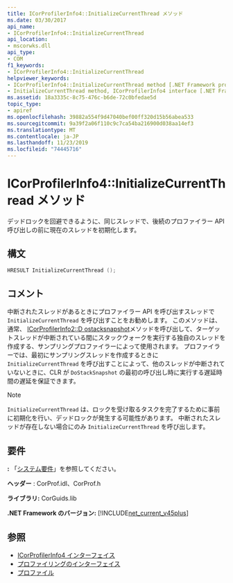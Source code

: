 ```yaml
---
title: ICorProfilerInfo4::InitializeCurrentThread メソッド
ms.date: 03/30/2017
api_name:
- ICorProfilerInfo4::InitializeCurrentThread
api_location:
- mscorwks.dll
api_type:
- COM
f1_keywords:
- ICorProfilerInfo4::InitializeCurrentThread
helpviewer_keywords:
- ICorProfilerInfo4::InitializeCurrentThread method [.NET Framework profiling]
- InitializeCurrentThread method, ICorProfilerInfo4 interface [.NET Framework profiling]
ms.assetid: 18a3335c-8c75-476c-b6de-72c0bfedae5d
topic_type:
- apiref
ms.openlocfilehash: 39882a554f9d47040bef00ff320d15b56abea533
ms.sourcegitcommit: 9a39f2a06f110c9c7ca54ba216900d038aa14ef3
ms.translationtype: MT
ms.contentlocale: ja-JP
ms.lasthandoff: 11/23/2019
ms.locfileid: "74445716"
---
```

# <a name="icorprofilerinfo4initializecurrentthread-method"></a>ICorProfilerInfo4::InitializeCurrentThread メソッド
デッドロックを回避できるように、同じスレッドで、後続のプロファイラー API 呼び出しの前に現在のスレッドを初期化します。  
  
## <a name="syntax"></a>構文  
  
```cpp  
HRESULT InitializeCurrentThread ();  
```  
  
## <a name="remarks"></a>コメント  
 中断されたスレッドがあるときにプロファイラー API を呼び出すスレッドで `InitializeCurrentThread` を呼び出すことをお勧めします。 このメソッドは、通常、 [ICorProfilerInfo2::D ostacksnapshot](../../../../docs/framework/unmanaged-api/profiling/icorprofilerinfo2-dostacksnapshot-method.md)メソッドを呼び出して、ターゲットスレッドが中断されている間にスタックウォークを実行する独自のスレッドを作成する、サンプリングプロファイラーによって使用されます。 プロファイラーでは、最初にサンプリングスレッドを作成するときに `InitializeCurrentThread` を呼び出すことによって、他のスレッドが中断されていないときに、CLR が `DoStackSnapshot` の最初の呼び出し時に実行する遅延時間の遅延を保証できます。  
  
> [!NOTE]
> `InitializeCurrentThread` は、ロックを受け取るタスクを完了するために事前に初期化を行い、デッドロックが発生する可能性があります。 中断されたスレッドが存在しない場合にのみ `InitializeCurrentThread` を呼び出します。  
  
## <a name="requirements"></a>要件  
 **:** 「[システム要件](../../../../docs/framework/get-started/system-requirements.md)」を参照してください。  
  
 **ヘッダー** : CorProf.idl、CorProf.h  
  
 **ライブラリ:** CorGuids.lib  
  
 **.NET Framework のバージョン:** [!INCLUDE[net_current_v45plus](../../../../includes/net-current-v45plus-md.md)]  
  
## <a name="see-also"></a>参照

- [ICorProfilerInfo4 インターフェイス](../../../../docs/framework/unmanaged-api/profiling/icorprofilerinfo4-interface.md)
- [プロファイリングのインターフェイス](../../../../docs/framework/unmanaged-api/profiling/profiling-interfaces.md)
- [プロファイル](../../../../docs/framework/unmanaged-api/profiling/index.md)
